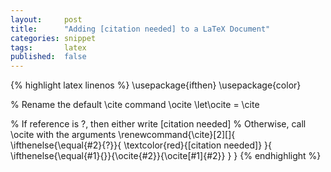 ```yaml
---
layout: 	post
title:		"Adding [citation needed] to a LaTeX Document"
categories:	snippet
tags:		latex
published:  false
---
```


{% highlight latex linenos %}
\usepackage{ifthen}
\usepackage{color}

% Rename the default \cite command \ocite
\let\ocite = \cite

% If reference is ?, then either write [citation needed]
% Otherwise, call \ocite with the arguments
\renewcommand{\cite}[2][]{
	\ifthenelse{\equal{#2}{?}}{
		\textcolor{red}{[citation needed]}
	}{
		\ifthenelse{\equal{#1}{}}{\ocite{#2}}{\ocite[#1]{#2}}
	}
}
{% endhighlight %}